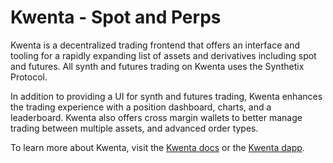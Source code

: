 # Kwenta - Spot and Perps

Kwenta is a decentralized trading frontend that offers an interface and tooling for a rapidly expanding list of assets and derivatives including spot and futures. All synth and futures trading on Kwenta uses the Synthetix Protocol.

In addition to providing a UI for synth and futures trading, Kwenta enhances the trading experience with a position dashboard, charts, and a leaderboard. Kwenta also offers cross margin wallets to better manage trading between multiple assets, and advanced order types.

To learn more about Kwenta, visit the [Kwenta docs](https://docs.kwenta.io/) or the [Kwenta dapp](https://kwenta.eth.limo/).
